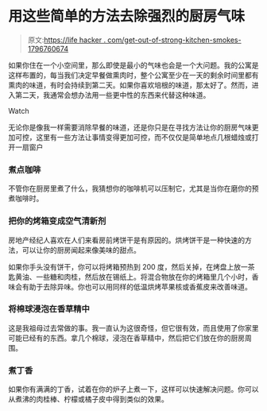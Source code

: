# 用这些简单的方法去除强烈的厨房气味

> 原文:[https://life hacker . com/get-out-of-strong-kitchen-smokes-1796760674](https://lifehacker.com/get-rid-of-strong-kitchen-smells-with-these-easy-tricks-1796760674)

如果你住在一个小空间里，那么即使是最小的气味也会是一个大问题。我的公寓是这样布置的，每当我们决定早餐做熏肉时，整个公寓至少在一天的剩余时间里都有熏肉的味道，有时会持续到第二天。如果你喜欢培根的味道，那太好了。然而，进入第二天，我通常会想办法用一些更中性的东西来代替这种味道。

Watch

无论你是像我一样需要消除早餐的味道，还是你只是在寻找方法让你的厨房气味更加可控，这里有一些方法让事情变得更加可控，而不仅仅是简单地点几根蜡烛或打开一扇窗户

### 煮点咖啡

不管你在厨房里煮了什么，我猜想你的咖啡机可以压制它，尤其是当你在磨你的预煮咖啡时。

### 把你的烤箱变成空气清新剂

房地产经纪人喜欢在人们来看房前烤饼干是有原因的。烘烤饼干是一种快速的方法，可以让你的厨房闻起来像美味的甜点。

如果你手头没有饼干，你可以将烤箱预热到 200 度，然后关掉，在烤盘上放一茶匙黄油、一些糖和肉桂，然后放在锡纸上。将混合物放在你的烤箱里几个小时，香味会有助于去除异味。你也可以用同样的低温烘烤苹果核或香蕉皮来改善味道。

### 将棉球浸泡在香草精中

这是我祖母过去常做的事。我一直认为这很奇怪，但它很有效，而且使用了你家里可能已经有的东西。拿几个棉球，浸泡在香草精中，然后把它们放在你的厨房周围。

### 煮丁香

如果你有满满的丁香，试着在你的炉子上煮一下，这样可以快速解决问题。你可以从煮沸的肉桂棒、柠檬或橘子皮中得到类似的效果。
